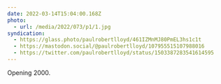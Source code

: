 ```yaml
---
date: 2022-03-14T15:04:00.168Z
photo:
  - url: /media/2022/073/p1/1.jpg
syndication:
  - https://glass.photo/paulrobertlloyd/461IZMnMJ80PmEL3hs1c1t
  - https://mastodon.social/@paulrobertlloyd/107955515107988016
  - https://twitter.com/paulrobertlloyd/status/1503387283541614595
---
```


Opening 2000.

